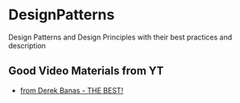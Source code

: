 # DesignPatterns
Design Patterns and Design Principles with their best practices and description


## Good Video Materials from YT
- [from Derek Banas - THE BEST!](https://www.youtube.com/watch?v=vNHpsC5ng_E&list=PLF206E906175C7E07)
